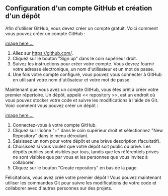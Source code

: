 ## Configuration d'un compte GitHub et création d'un dépôt

Afin d'utiliser GitHub, vous devez créer un compte gratuit. Voici comment vous pouvez créer un compte GitHub :

[image here ...]()

1. Allez sur https://github.com/.
2. Cliquez sur le bouton "Sign up" dans le coin supérieur droit.
3. Suivez les instructions pour créer votre compte. Vous devrez fournir votre adresse électronique, un nom d'utilisateur et un mot de passe.
4. Une fois votre compte configuré, vous pouvez vous connecter à GitHub en utilisant votre nom d'utilisateur et votre mot de passe.

Maintenant que vous avez un compte GitHub, vous êtes prêt à créer votre premier répertoire. Un dépôt, appelé << repository >>, est un endroit où vous pouvez stocker votre code et suivre les modifications à l'aide de Git. Voici comment vous pouvez créer un dépôt :

[image here ...]()

1. Connectez-vous à votre compte GitHub.
2. Cliquez sur l'icône "+" dans le coin supérieur droit et sélectionnez "New Repository" dans le menu déroulant.
3. Saisissez un nom pour votre dépôt et une brève description (facultatif).
4. Choisissez si vous voulez que votre dépôt soit public ou privé. Les dépôts publics sont visibles par tous, tandis que les référentiels privés ne sont visibles que par vous et les personnes que vous invitez à collaborer.
5. Cliquez sur le bouton "Create repository" en bas de la page.

Félicitations, vous avez créé votre premier dépôt ! Vous pouvez maintenant utiliser les commandes Git pour suivre les modifications de votre code et collaborer avec d'autres personnes sur des projets.